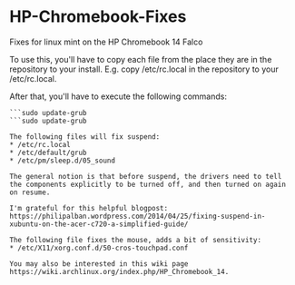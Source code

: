# HP-Chromebook-Fixes
Fixes for linux mint on the HP Chromebook 14 Falco

To use this, you'll have to copy each file from the place they are in the repository to your install. E.g. copy /etc/rc.local in the repository to your /etc/rc.local.

After that, you'll have to execute the following commands:
```sudo chmod +x /etc/pm/sleep.d/05_sound
```sudo update-grub
```sudo update-grub

The following files will fix suspend:
* /etc/rc.local
* /etc/default/grub
* /etc/pm/sleep.d/05_sound

The general notion is that before suspend, the drivers need to tell the components explicitly to be turned off, and then turned on again on resume.

I'm grateful for this helpful blogpost: https://philipalban.wordpress.com/2014/04/25/fixing-suspend-in-xubuntu-on-the-acer-c720-a-simplified-guide/

The following file fixes the mouse, adds a bit of sensitivity:
* /etc/X11/xorg.conf.d/50-cros-touchpad.conf

You may also be interested in this wiki page https://wiki.archlinux.org/index.php/HP_Chromebook_14.

